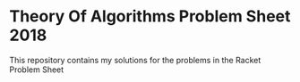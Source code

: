 # Theory Of Algorithms Problem Sheet 2018

This repository contains my solutions for the problems in the Racket Problem Sheet
